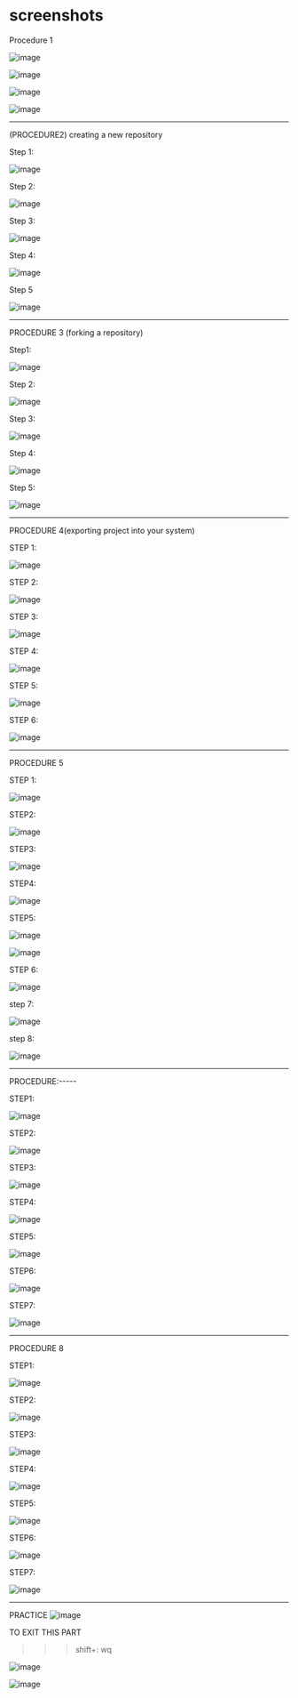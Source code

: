 # screenshots

Procedure 1
 
![image](https://github.com/user-attachments/assets/32e88133-0dbf-4d21-bee9-6862fb6630a6)



![image](https://github.com/user-attachments/assets/ccd52cc9-b408-4eec-bedb-92ee63b05963)



![image](https://github.com/user-attachments/assets/2cf0cf8b-ac69-44d1-ab9d-1bf7b9067590)




![image](https://github.com/user-attachments/assets/9d67097f-90d1-4b8f-8f03-305739420622)



 
----------------------------------------------------------------------------------------------------------------------------------------------------------------------------------------------------------------------------

(PROCEDURE2) creating a new repository

Step 1:

![image](https://github.com/user-attachments/assets/fce17f38-5786-4789-b9bc-4c8447353cfc)



 
Step 2:

![image](https://github.com/user-attachments/assets/224deed4-3786-4fa9-a95a-652545414488)



 
Step 3:

![image](https://github.com/user-attachments/assets/e7df6f55-1ba0-4ab8-80b0-9a7231842880)



 
Step 4:

![image](https://github.com/user-attachments/assets/460c3831-13c3-44e1-bc76-7f5619076c4a)


 


Step 5

![image](https://github.com/user-attachments/assets/16219217-7e12-4f28-a20c-684f807183d3)


---------------------------------------------------------------------------------------------------------------------------------------------------------------------------------------------------------------------------
 
PROCEDURE 3 (forking a repository)


Step1:

![image](https://github.com/user-attachments/assets/fd9ed691-12df-47aa-bc51-493caebbcb14)



 
Step 2:

![image](https://github.com/user-attachments/assets/a8d23a84-b25e-4049-9c1d-047dad2c3ae3)



 
Step 3:

![image](https://github.com/user-attachments/assets/a5b5f8a7-880b-4a19-9ac8-ad358e6c4da3)



 
Step 4:

![image](https://github.com/user-attachments/assets/0ea9c4ad-bb58-4d1d-af88-f18475459c1e)



 

Step 5:

![image](https://github.com/user-attachments/assets/59fdeec1-bbe7-4d34-8180-aafc4d8d3294)



--------------------------------------------------------------------------------------------------------------------------------------------------------------------------------------------------------------------------- 

PROCEDURE 4(exporting project into your system)



STEP 1:

![image](https://github.com/user-attachments/assets/6dacf93e-4f03-46c1-9704-2e7811313277)




 
STEP 2:

![image](https://github.com/user-attachments/assets/1fc3c84e-cb91-48aa-9c50-de7a7d0ac375)






STEP 3:

![image](https://github.com/user-attachments/assets/e7c05ea6-a965-4793-99bc-a484a6d0bfb4)





STEP 4:

![image](https://github.com/user-attachments/assets/5c725823-9951-4967-84be-31d76ecd5559)



 

STEP 5:

![image](https://github.com/user-attachments/assets/20828fb5-fa32-4331-816f-2766940c872c)



 

STEP 6:

![image](https://github.com/user-attachments/assets/27b1fc83-da64-4061-ad84-ecc1df16b546)




------------------------------------------------------------------------------------------------------------------------------------------------------------------------------------------------------------------------- 

PROCEDURE 5



STEP 1:

![image](https://github.com/user-attachments/assets/c5eedd07-0133-4334-85e3-2f8eb34f7ebc)


 

STEP2:

![image](https://github.com/user-attachments/assets/4e469b7f-6037-4bdd-bdd0-31ffe380fdc2)

 


STEP3:

![image](https://github.com/user-attachments/assets/1334f587-1049-462b-99cc-bdf81a2c5a24)


 

STEP4:

![image](https://github.com/user-attachments/assets/d725c2b7-a17d-472d-882d-19983638c438)




STEP5:

![image](https://github.com/user-attachments/assets/e6280d0f-62f4-4853-9f7f-9e10bd92c078)




![image](https://github.com/user-attachments/assets/4c4ce066-6155-4437-8efe-52ab56adc164)


 



STEP 6:


![image](https://github.com/user-attachments/assets/30edf21d-d04e-4cda-9f80-5138242c7c71)



step 7:


![image](https://github.com/user-attachments/assets/ac8dd657-ac6d-4284-a25c-85cf5a694297)




step 8:


![image](https://github.com/user-attachments/assets/044f470c-43f9-4cea-9b36-ddd8ced99b6b)


---------------------------------------------------------------------------------------------------------------------------------------------------------------------------------------------------------------------------

PROCEDURE:-----



STEP1:





![image](https://github.com/user-attachments/assets/1965c179-3ecc-4d38-a2dd-570a74f35a97)





STEP2:




![image](https://github.com/user-attachments/assets/7d0c800c-9f63-46ff-9fb3-37e305e56e80)





STEP3:





![image](https://github.com/user-attachments/assets/a644893f-a1ed-49c0-9b5a-d161e1e87129)





STEP4:





![image](https://github.com/user-attachments/assets/7ef66d8b-a6a9-4c54-9da1-d5793051dbdd)





STEP5:




![image](https://github.com/user-attachments/assets/5c1b396e-c11c-44e5-a16b-6308ba08e3d8)




STEP6:





![image](https://github.com/user-attachments/assets/27c8e836-abda-4ca3-9af9-36232f439059)





STEP7:





![image](https://github.com/user-attachments/assets/321f3659-be01-43ec-87f3-c01cf9f6b223)



----------------------------------------------------------------------------------------------------------------------------------------------------------------------------------------------------------------------------


PROCEDURE 8

STEP1:




![image](https://github.com/user-attachments/assets/11ab6fe5-0f7a-4e4b-b71d-fb8f331b73ad)







STEP2:




![image](https://github.com/user-attachments/assets/b8a1912f-a0b7-4508-b94a-34abdabf69db)




 

STEP3:




![image](https://github.com/user-attachments/assets/5caf4031-7579-4cf6-8fa6-cdea59a34e33)




STEP4:





![image](https://github.com/user-attachments/assets/9589153c-085d-4b31-92f5-a63608805cf1)







STEP5:




![image](https://github.com/user-attachments/assets/c6c5515b-3c34-4488-a8a0-82e72a182c29)





STEP6:



![image](https://github.com/user-attachments/assets/bb2ae72c-4d90-4a9e-8440-259500466b52)






STEP7:



![image](https://github.com/user-attachments/assets/78bd94c1-176d-4ba9-a20e-ac6ad3f6f688)











----------------------------------------------------------------------------------------

PRACTICE
![image](https://github.com/user-attachments/assets/a0f415ab-6b3f-4aef-95d7-3d2714c399f4)

TO EXIT THIS PART 

>>>shift+:
>>>wq



![image](https://github.com/user-attachments/assets/2fa1f35b-26f0-436a-8829-23d64175c1cc)








![image](https://github.com/user-attachments/assets/9d4c89ac-f832-4bae-be66-b14046111717)













